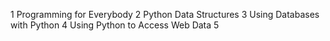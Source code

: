 1 Programming for Everybody
2 Python Data Structures
3 Using Databases with Python
4 Using Python to Access Web Data
5 
